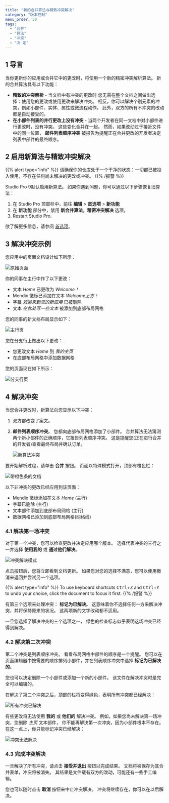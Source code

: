 ```yaml
---
title: "新的合并算法与精致冲突解决"
category: "版本控制"
menu_order: 30
tags:
  - "合并"
  - "算法"
  - "冲突"
  - "决 定"
---
```


## 1 导言

当你更新你的应用或合并它中的更改时，将使用一个新的精密冲突解析算法。 新的合并算法具有以下功能：

* **精致的冲突解析** - 当文档中有冲突的更改时 您无需在整个文档之间做出选择：使用您的更改或使用更改来解决冲突。 相反，你可以解决个别元素的冲突，例如小部件、实体、属性或微流程动作。 此外，双方的所有不冲突的改动都是自动接受的。
* **在小部件列表的并行更改上没有冲突** - 当两个开发者在同一文档中对小部件进行更改时，没有冲突。 这些变化合并在一起。 然而，如果改动过于接近文件中的同一位置， **邮件列表顺序冲突** 被报告为提醒正在合并更改的开发者决定列表中部件的最终顺序。

## 2 启用新算法与精致冲突解决

{{% alert type="info" %}}
请确保你的仓库处于一个干净的状态：一切都已被投入使用，不存在任何尚未解决的更改或冲突。
{{% /报警 %}}

Studio Pro 9默认启用新算法。 如果你遇到问题，你可以通过以下步骤恢复旧算法：

1. 在 Studio Pro 顶部栏中，前往 **编辑** > **首选项** > **新功能**
2. 在 **新功能** 部分中，禁用 **新合并算法，精密冲突解决** 选项。
3. Restart Studio Pro.

欲了解更多信息，请参阅 [首选项](preferences-dialog)。

## 3 解决冲突示例

您应用中的页面文档设计如下所示：

![原始页面](attachments/new-merge-algorithm/new-merge-algorithm-base-page.png)

你的同事在主行中作了以下更改：

* 文本 *Home* 已更改为 *Welcome！*
* Mendix 徽标已添加在文本 *Welcome上方！*
* 字幕 *欢迎来到您的新应用* 已被删除
* 文本 *在此处写一些文本* 被添加到底部布局网格

您的同事的新文档布局显示如下：

![主行页](attachments/new-merge-algorithm/new-merge-algorithm-main-page.png)

您在分支行上做出以下更改：

* 您更改文本 *Home* 到 *我的主页*
* 在底部布局网格中添加数据网格

您的页面现在如下所示：

![分支行页](attachments/new-merge-algorithm/new-merge-algorithm-branch-page.png)

## 4 解决冲突

当您合并更改时，新算法向您显示以下冲突：

1. 双方都改变了案文。
2.  **邮件列表顺序冲突**。 您都向底部布局网格添加了小部件。 合并算法无法猜测两个新小部件的正确顺序，它报告列表顺序冲突。 这是提醒您(正在进行合并的开发者)查看最终布局并确认订单。

    ![新算法冲突](attachments/new-merge-algorithm/new-merge-algorithm-conflicts.png)

要开始解析过程，请单击 **合并** 按钮。 页面以特殊模式打开，顶部有橙色栏：

![带橙色条的文档](attachments/new-merge-algorithm/new-merge-algorithm-orange-tab.png)

以下非冲突的更改已经应用到该页面：

* Mendix 徽标添加在文本 *Home* (主行)
* 字幕已删除 (主行)
* 文本部件添加到底部布局网格 (主行)
* 数据网格已添加到底部布局网格(网格线)

### 4.1 解决第一场冲突

对于第一个冲突，您可以检查更改并决定应用哪个版本。 选择代表冲突的三行之一并选择 **使用我的** 或 **通过他们解决**。

![冲突解决模式](attachments/new-merge-algorithm/new-merge-algorithm-resolve-mode.png)

点击按钮后，您将立即看到文档更新。 如果您对您的选择不满意，您可以使用撤消来返回并尝试另一个选项。

{{% alert type="info" %}}
To use keyboard shortcuts <kbd>Ctrl</kbd>+<kbd>Z</kbd> and <kbd>Ctrl</kbd>+<kbd>Y</kbd> to undo your choice, click the document to focus it first.
{{% /报警 %}}

有第三个选项来处理冲突： **标记为已解决**。 这意味着你不选择任何一方来解决冲突，并将保持原来的状况。 这两项新的文字改动都不适用。

一旦您选择了解决冲突的三个选项之一， 绿色的检查标志似乎表明这场冲突已经得到解决。

### 4.2 解决第二次冲突

第二个冲突是列表顺序冲突。 看看布局网格中部件的顺序是一个提醒。 您可以在页面编辑器中按需要的顺序排列小部件，并在列表顺序冲突中选择 **标记为已解决的**。

您也可以决定删除一个小部件或添加一个新的小部件。 该文件在解决冲突时是完全可以编辑的。

在解决了第二个冲突之后，顶部的栏将变得绿色，表明所有冲突都已经解决：

![所有冲突已解决](attachments/new-merge-algorithm/new-merge-algorithm-all-conflicts-resolved.PNG)

有些更改将无法使用 **我的** 或 **他们的** 解决冲突。 例如，如果您尚未解决第一场冲突，您删除 *主页* 文本部件， 你不能再解决第一次冲突，因为小部件根本不存在。 在这一点上，你只能标记冲突已经解决：

![冲突无法解决](attachments/new-merge-algorithm/new-merge-algorithm-cannot-resolve.PNG)

### 4.3 完成冲突解决

一旦解决了所有冲突，请点击 **接受并退出** 按钮以完成结果。 文档将被保存为其合并表单，冲突将被消失。 其结果是文件载有双方的改动，可能还有一些手工编辑。

您也可以随时点击 **取消** 按钮来中止冲突解决。 冲突将继续存在，你可以在以后解决。
